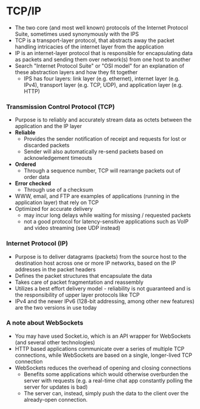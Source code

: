 # TCP/IP
- The two core (and most well known) protocols  of the Internet Protocol Suite, sometimes used synonymously with the IPS
- TCP is a transport-layer protocol, that abstracts away the packet handling intricacies of the internet layer from the application
- IP is an internet-layer protocol that is responsible for encapsulating data as packets and sending them over network(s) from one host to another
- Search "Internet Protocol Suite" or "OSI model" for an explanation of these abstraction layers and how they fit together
  - IPS has four layers: link layer (e.g. ethernet), internet layer (e.g. IPv4), transport layer (e.g. TCP, UDP), and application layer (e.g. HTTP)

### Transmission Control Protocol (TCP)
- Purpose is to reliably and accurately stream data  as octets between the application and the IP layer
- **Reliable**
  - Provides the sender notification of receipt and requests for lost or discarded packets
  - Sender will also automatically re-send packets based on acknowledgement timeouts 
- **Ordered**
  - Through a sequence number, TCP will rearrange packets out of order data
- **Error checked**
  - Through use of a checksum
- WWW, email, and FTP are examples of applications (running in the application layer) that rely on TCP
- Optimized for accurate delivery
  - may incur long delays while waiting for missing / requested packets
  - not a good protocol for latency-sensitive applications such as VoIP and video streaming (see UDP instead)


### Internet Protocol (IP)
- Purpose is to deliver datagrams (packets) from the source host to the destination host across one or more IP networks, based on the IP addresses in the packet headers
- Defines the packet structures that encapsulate the data
- Takes care of packet fragmentation and reassembly
- Utilizes a best effort delivery model - reliability is not guaranteed and is the responsibility of upper layer protocols like TCP
- IPv4 and the newer IPv6 (128-bit addressing, among other new features) are the two versions in use today

### A note about WebSockets
- You may have used Socket.io, which is an API wrapper for WebSockets (and several other technologies)
- HTTP based applications communicate over a series of multiple TCP connections, while WebSockets are based on a single, longer-lived TCP connection
- WebSockets reduces the overhead of opening and closing connections
  - Benefits some applications which would otherwise overburden the server with requests (e.g. a real-time chat app constantly polling the server for updates is bad)
  - The server can, instead, simply push the data to the client over the already-open connection.